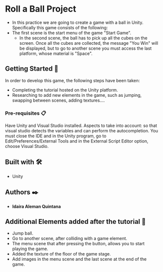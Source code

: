 # Roll a Ball Project

- In this practice we are going to create a game with a ball in Unity. Specifically this game consists of the following:
- The first scene is the start menu of the game "Start Game".
  - In the second scene, the ball has to pick up all the cubes on the screen. Once all the cubes are collected, the message "You Win" will be displayed, but to go to another scene you must access the last platform, whose material is "Space".

## Getting Started 🚀

In order to develop this game, the following steps have been taken:
  - Completing the tutorial hosted on the Unity platform.
  - Researching to add new elements in the game, such as jumping, swapping between scenes, adding textures....


### Pre-requisites 📋

Have Unity and Visual Studio installed.
Aspects to take into account: so that visual studio detects the variables and can perform the autocompletion. You must close the IDE and in the Unity program, go to Edit/Preferences/External Tools and in the External Script Editor option, choose Visual Studio.

## Built with 🛠️

* Unity 

## Authors ✒️

* **Idaira Aleman Quintana**

## Additional Elements added after the tutorial 🎁

* Jump ball.
* Go to another scene, after colliding with a game element.
* The menu scene that after pressing the button, allows you to start playing the game.
* Added the texture of the floor of the game stage.
* Add images in the menu scene and the last scene at the end of the game.
